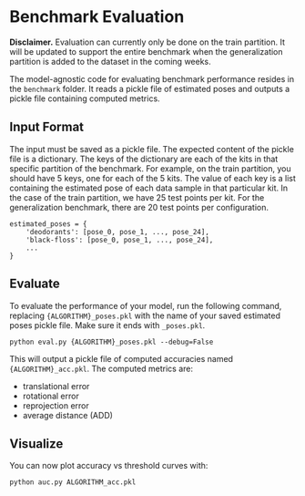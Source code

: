 # Benchmark Evaluation

**Disclaimer.** Evaluation can currently only be done on the train partition. It will be updated to support the entire benchmark when the generalization partition is added to the dataset in the coming weeks.

The model-agnostic code for evaluating benchmark performance resides in the `benchmark` folder. It reads a pickle file of estimated poses and outputs a pickle file containing computed metrics.

## Input Format

The input must be saved as a pickle file. The expected content of the pickle file is a dictionary. The keys of the dictionary are each of the kits in that specific partition of the benchmark. For example, on the train partition, you should have 5 keys, one for each of the 5 kits. The value of each key is a list containing the estimated pose of each data sample in that particular kit. In the case of the train partition, we have 25 test points per kit. For the generalization benchmark, there are 20 test points per configuration.

```
estimated_poses = {
    'deodorants': [pose_0, pose_1, ..., pose_24],
    'black-floss': [pose_0, pose_1, ..., pose_24],
    ...
}
```

## Evaluate

To evaluate the performance of your model, run the following command, replacing `{ALGORITHM}_poses.pkl` with the name of your saved estimated poses pickle file. Make sure it ends with `_poses.pkl`.

```
python eval.py {ALGORITHM}_poses.pkl --debug=False
```

This will output a pickle file of computed accuracies named `{ALGORITHM}_acc.pkl`. The computed metrics are:

* translational error
* rotational error
* reprojection error
* average distance (ADD)

## Visualize

You can now plot accuracy vs threshold curves with:

```
python auc.py ALGORITHM_acc.pkl
```
